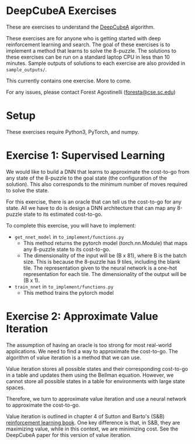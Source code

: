 # DeepCubeA Exercises
These are exercises to understand the 
[DeepCubeA](https://cse.sc.edu/~foresta/assets/files/SolvingTheRubiksCubeWithDeepReinforcementLearningAndSearch_Final.pdf) 
algorithm.

These exercises are for anyone who is getting started with deep reinforcement learning and search.
The goal of these exercises is to implement a method that learns to solve the 8-puzzle.
The solutions to these exercises can be run on a standard laptop CPU in less than 10 minutes.
Sample outputs of solutions to each exercise are also provided in `sample_outputs/`.

This currently contains one exercise. More to come.

For any issues, please contact Forest Agostinelli (foresta@cse.sc.edu)

# Setup
These exercises require Python3, PyTorch, and numpy.

# Exercise 1: Supervised Learning
We would like to build a DNN that learns to approximate the cost-to-go from any state of the 8-puzzle to the 
goal state (the configuration of the solution). This also corresponds to the minimum number of moves required to 
solve the state.

For this exercise, there is an oracle that can tell us the cost-to-go for any state. All we have to do is design a DNN
architecture that can map any 8-puzzle state to its estimated cost-to-go.

To complete this exercise, you will have to implement:
- `get_nnet_model` in `to_implement/functions.py`
    - This method returns the pytorch model (torch.nn.Module) that maps any 8-puzzle state to its cost-to-go.
    - The dimensionality of the input will be (B x 81), where B is the batch size. This is because the 8-puzzle has 9 tiles, including the blank tile. 
    The representation given to the neural network is a one-hot representation for each tile. The dimensionality of the output will be (B x 1).
- `train_nnet` in `to_implement/functions.py`
    - This method trains the pytorch model
    
# Exercise 2: Approximate Value Iteration
The assumption of having an oracle is too strong for most real-world applications. We need to find a way to approximate the cost-to-go.
The algorithm of value iteration is a method that we can use.

Value iteration stores all possible states and their corresponding cost-to-go in a table and updates them using the Bellman equation.
However, we cannot store all possible states in a table for environments with large state spaces.

Therefore, we turn to approximate value iteration and use a neural network to approximate the cost-to-go.

Value iteration is outlined in chapter 4 of Sutton and Barto's (S&B) [reinforcement learning book](http://www.incompleteideas.net/book/RLbook2020.pdf).
One key difference is that, in S&B, they are maximizing value, while in this context, we are minimizing cost.
See the DeepCubeA paper for this version of value iteration.

